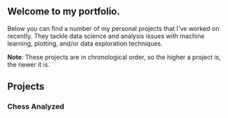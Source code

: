 ## Welcome to my portfolio.
Below you can find a number of my personal projects that I've worked on recently. They tackle data science and analysis issues with machine learning, plotting, and/or data exploration techniques.

**Note**: These projects are in chronological order, so the higher a project is, the newer it is.

## Projects

### Chess Analyzed
